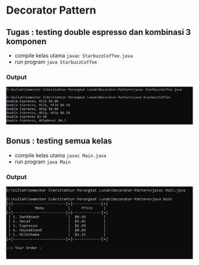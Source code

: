 # Decorator Pattern

## Tugas : testing double espresso dan kombinasi 3 komponen
- compile kelas utama `javac StarbuzzCoffee.java`
- run program `java StarbuzzCoffee`
### Output
![tugas](./doc/tugas1.PNG)

## Bonus : testing semua kelas
- compile kelas utama `javac Main.java`
- run program `java Main`

### Output
![bonus](./doc/bonus.PNG)
